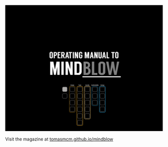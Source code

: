 <img src="https://raw.githubusercontent.com/tomasmcm/mindblow/master/cover.png" border="0" width="800">

Visit the magazine at [tomasmcm.github.io/mindblow](http://tomasmcm.github.io/mindblow/)
